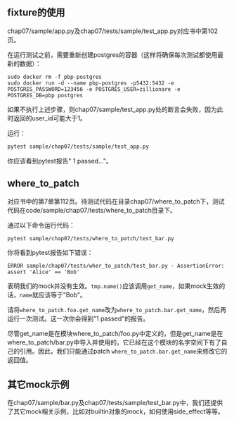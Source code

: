 ## fixture的使用

chap07/sample/app.py及chap07/tests/sample/test_app.py对应书中第102页。

在运行测试之前，需要重新创建postgres的容器（这样将确保每次测试都使用最新的数据）：

```
sudo docker rm -f pbp-postgres
sudo docker run -d --name pbp-postgres -p5432:5432 -e POSTGRES_PASSWORD=123456 -e POSTGRES_USER=zillionare -e POSTGRES_DB=pbp postgres
```

如果不执行上述步骤，则chap07/sample/test_app.py处的断言会失败，因为此时返回的user_id可能大于1。

运行：

```bash
pytest sample/chap07/tests/sample/test_app.py 
```

你应该看到pytest报告" 1 passed..."。

## where_to_patch
对应书中的第7章第112页。待测试代码在目录chap07/where_to_patch下，测试代码在code/sample/chap07/tests/where_to_patch目录下。

通过以下命令运行代码：

```bash
pytest sample/chap07/tests/where_to_patch/test_bar.py 
```
你将看到pytest报告如下错误：

```
ERROR sample/chap07/tests/wher_to_patch/test_bar.py - AssertionError: assert 'Alice' == 'Bob'
```
表明我们的mock并没有生效。`tmp.name()`应该调用`get_name`，如果mock生效的话，`name`就应该等于"Bob"。

请将`where_to_patch.foo.get_name`改为`where_to_patch.bar.get_name`，然后再运行一次测试。这一次你会得到"1 passed"的报告。

尽管get_name是在模块where_to_patch/foo.py中定义的，但是get_name是在where_to_patch/bar.py中导入并使用的，它已经在这个模块的名字空间下有了自己的引用。因此，我们只能通过patch `where_to_patch.bar.get_name`来修改它的返回值。


## 其它mock示例
在chap07/sample/bar.py及chap07/tests/sample/test_bar.py中，我们还提供了其它mock相关示例，比如对builtin对象的mock，如何使用side_effect等等。

